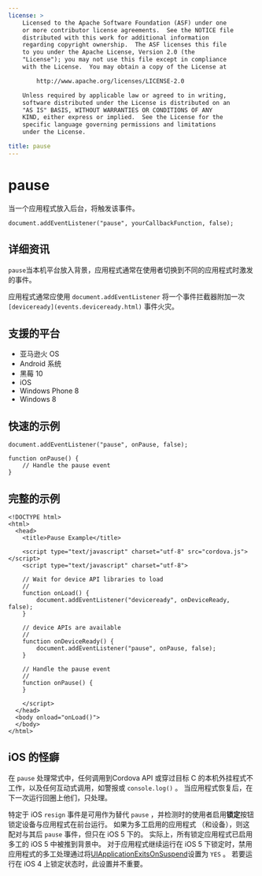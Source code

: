 ```yaml
---
license: >
    Licensed to the Apache Software Foundation (ASF) under one
    or more contributor license agreements.  See the NOTICE file
    distributed with this work for additional information
    regarding copyright ownership.  The ASF licenses this file
    to you under the Apache License, Version 2.0 (the
    "License"); you may not use this file except in compliance
    with the License.  You may obtain a copy of the License at

        http://www.apache.org/licenses/LICENSE-2.0

    Unless required by applicable law or agreed to in writing,
    software distributed under the License is distributed on an
    "AS IS" BASIS, WITHOUT WARRANTIES OR CONDITIONS OF ANY
    KIND, either express or implied.  See the License for the
    specific language governing permissions and limitations
    under the License.

title: pause
---
```


# pause

当一个应用程式放入后台，将触发该事件。

    document.addEventListener("pause", yourCallbackFunction, false);
    

## 详细资讯

`pause`当本机平台放入背景，应用程式通常在使用者切换到不同的应用程式时激发的事件。

应用程式通常应使用 `document.addEventListener` 将一个事件拦截器附加一次 `[deviceready](events.deviceready.html)` 事件火灾。

## 支援的平台

*   亚马逊火 OS
*   Android 系统
*   黑莓 10
*   iOS
*   Windows Phone 8
*   Windows 8

## 快速的示例

    document.addEventListener("pause", onPause, false);
    
    function onPause() {
        // Handle the pause event
    }
    

## 完整的示例

    <!DOCTYPE html>
    <html>
      <head>
        <title>Pause Example</title>
    
        <script type="text/javascript" charset="utf-8" src="cordova.js"></script>
        <script type="text/javascript" charset="utf-8">
    
        // Wait for device API libraries to load
        //
        function onLoad() {
            document.addEventListener("deviceready", onDeviceReady, false);
        }
    
        // device APIs are available
        //
        function onDeviceReady() {
            document.addEventListener("pause", onPause, false);
        }
    
        // Handle the pause event
        //
        function onPause() {
        }
    
        </script>
      </head>
      <body onload="onLoad()">
      </body>
    </html>
    

## iOS 的怪癖

在 `pause` 处理常式中，任何调用到Cordova API 或穿过目标 C 的本机外挂程式不工作，以及任何互动式调用，如警报或 `console.log()` 。 当应用程式恢复后，在下一次运行回圈上他们，只处理。

特定于 iOS `resign` 事件是可用作为替代 `pause` ，并检测时的使用者启用**锁定**按钮锁定设备与应用程式在前台运行。 如果为多工启用的应用程式 （和设备），则这配对与其后 `pause` 事件，但只在 iOS 5 下的。 实际上，所有锁定应用程式已启用多工的 iOS 5 中被推到背景中。 对于应用程式继续运行在 iOS 5 下锁定时，禁用应用程式的多工处理通过将[UIApplicationExitsOnSuspend][1]设置为 `YES` 。 若要运行在 iOS 4 上锁定状态时，此设置并不重要。

 [1]: http://developer.apple.com/library/ios/#documentation/general/Reference/InfoPlistKeyReference/Articles/iPhoneOSKeys.html